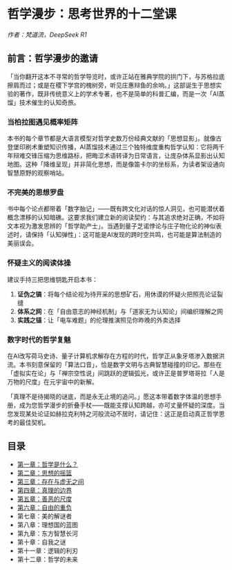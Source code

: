 # 哲学漫步：思考世界的十二堂课

*作者：梵道流，DeepSeek R1*

## 前言：哲学漫步的邀请

「当你翻开这本不寻常的哲学导览时，或许正站在雅典学院的拱门下，与苏格拉底擦肩而过；或是在稷下学宫的槐树旁，听见庄惠辩鱼的余响。」这部诞生于思想实验的著作，既非传统意义上的学术专著，也不是简单的科普汇编，而是一次「AI蒸馏」技术催生的认知奇旅。

### 当柏拉图遇见概率矩阵

本书的每个章节都是大语言模型对哲学史数万份经典文献的「思想显影」。就像古登堡印刷术重塑知识传播，AI蒸馏技术通过三个独特维度重构哲学认知：它将两千年辩难交锋压缩为思维路标，把晦涩术语转译为日常语言，让庞杂体系显影出认知地图。这种「降维呈现」并非简化思想，而是像笛卡尔的坐标系，为读者架设通向智慧原野的观察哨站。

### 不完美的思想罗盘

书中每个论点都带着「数字胎记」——既有跨文化对话的惊人洞见，也可能潜伏着概念漂移的认知暗礁。这要求我们建立新的阅读契约：与其追求绝对正确，不如将文本视为激发思辨的「哲学助产士」。当遇到量子芝诺悖论与庄子物化论的神似表述时，请保持「认知弹性」：这可能是AI发现的跨时空共鸣，也可能是算法制造的美丽误会。

### 怀疑主义的阅读体操

建议手持三把思维钥匙开启本书：

1. **证伪之镐**：将每个结论视为待开采的思想矿石，用休谟的怀疑火把照亮论证裂缝
2. **体系之网**：在「自由意志的神经机制」与「道家无为认知论」间编织理解之网
3. **实践之锚**：让「电车难题」的伦理推演照见你昨晚的外卖选择

### 数字时代的哲学复魅

在AI改写荷马史诗、量子计算机求解存在方程的时代，哲学正从象牙塔渗入数据洪流。本书刻意保留的「算法口音」，恰是数字文明与古典智慧碰撞的印记。那些在「虚拟实在论」与「禅宗空性说」间跳跃的逻辑弧光，或许正是普罗塔哥拉「人是万物的尺度」在元宇宙中的新解。

「真理不是待揭晓的谜底，而是永无止境的追问。」愿这本带着数字体温的思想手册，成为您哲学漫步的折叠手杖——既能支撑认知跨越，亦可丈量怀疑的深度。当您发现某处论证如赫拉克利特之河般流动不居时，请记住：这正是启动真正哲学思考的最佳契机。

## 目录

* [第一章：哲学是什么？](./chapter_1.md)
* [第二章：思想的摇篮](./chapter_2.md)
* [第三章：存在与虚无之间](./chapter_3.md)
* [第四章：真理的边界](./chapter_4.md)
* [第五章：善恶的尺度](./chapter_5.md)
* [第六章：自由的重负](./chapter_6.md)
* 第七章：美的解谜者
* 第八章：理想国的蓝图
* 第九章：东方智慧长河
* 第十章：自我之谜
* 第十一章：逻辑的利刃
* 第十二章：哲学的未来